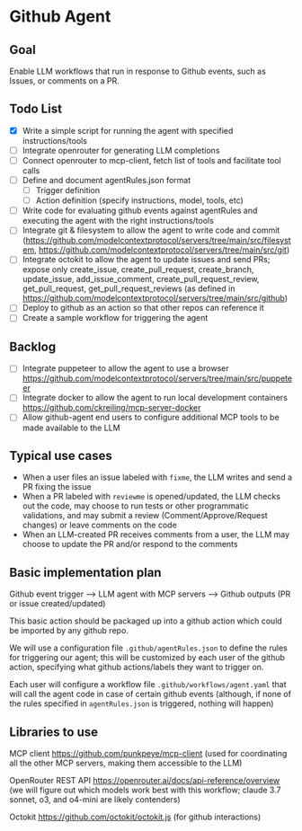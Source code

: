 # Github Agent

## Goal

Enable LLM workflows that run in response to Github events, such as Issues, or comments on a PR.

## Todo List

- [x] Write a simple script for running the agent with specified instructions/tools
- [ ] Integrate openrouter for generating LLM completions
- [ ] Connect openrouter to mcp-client, fetch list of tools and facilitate tool calls
- [ ] Define and document agentRules.json format
  - [ ] Trigger definition
  - [ ] Action definition (specify instructions, model, tools, etc)
- [ ] Write code for evaluating github events against agentRules and executing the agent with the right instructions/tools
- [ ] Integrate git & filesystem to allow the agent to write code and commit (https://github.com/modelcontextprotocol/servers/tree/main/src/filesystem, https://github.com/modelcontextprotocol/servers/tree/main/src/git)
- [ ] Integrate octokit to allow the agent to update issues and send PRs; expose only create_issue, create_pull_request, create_branch, update_issue, add_issue_comment, create_pull_request_review, get_pull_request, get_pull_request_reviews (as defined in https://github.com/modelcontextprotocol/servers/tree/main/src/github)
- [ ] Deploy to github as an action so that other repos can reference it
- [ ] Create a sample workflow for triggering the agent

## Backlog

- [ ] Integrate puppeteer to allow the agent to use a browser https://github.com/modelcontextprotocol/servers/tree/main/src/puppeteer
- [ ] Integrate docker to allow the agent to run local development containers https://github.com/ckreiling/mcp-server-docker
- [ ] Allow github-agent end users to configure additional MCP tools to be made available to the LLM

## Typical use cases

- When a user files an issue labeled with `fixme`, the LLM writes and send a PR fixing the issue
- When a PR labeled with `reviewme` is opened/updated, the LLM checks out the code, may choose to run tests or other programmatic validations, and may submit a review (Comment/Approve/Request changes) or leave comments on the code
- When an LLM-created PR receives comments from a user, the LLM may choose to update the PR and/or respond to the comments

## Basic implementation plan

Github event trigger --> LLM agent with MCP servers --> Github outputs (PR or issue created/updated)

This basic action should be packaged up into a github action which could be imported by any github repo.

We will use a configuration file `.github/agentRules.json` to define the rules for triggering our agent; this will be customized by each user of the github action, specifying what github actions/labels they want to trigger on.

Each user will configure a workflow file `.github/workflows/agent.yaml` that will call the agent code in case of certain github events (although, if none of the rules specified in `agentRules.json` is triggered, nothing will happen)

## Libraries to use

MCP client https://github.com/punkpeye/mcp-client (used for coordinating all the other MCP servers, making them accessible to the LLM)

OpenRouter REST API https://openrouter.ai/docs/api-reference/overview (we will figure out which models work best with this workflow; claude 3.7 sonnet, o3, and o4-mini are likely contenders)

Octokit https://github.com/octokit/octokit.js (for github interactions)
